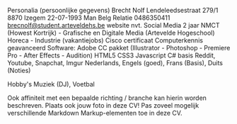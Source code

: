 Personalia (persoonlijke gegevens)
Brecht Nolf 
Lendeleedsestraat 279/1 8870 Izegem
22-07-1993
Man
Belg
Relatie
0486350411
brecnolf@student.arteveldehs.be
website nvt.
Social Media
2 jaar NMCT (Howest Kortrijk) - Grafische en Digitale Media (Artevelde Hogeschool)
Horeca - Industrie (vakantiejobs)
Cisco certificaat
Computerkennis geavanceerd
Software: Adobe CC pakket (Illustrator - Photoshop - Premiere Pro - After Effects - Audition)
HTML5 CSS3 Javascript 
C# basis
Reddit, Youtube, Snapchat, Imgur
Nederlands, Engels (goed), Frans (Basis), Duits (Noties)

Hobby's Muziek (DJ), Voetbal

Ook affiniteit met een bepaalde richting / branche kan hierin worden beschreven.
Plaats ook jouw foto in deze CV! Pas zoveel mogelijk verschillende Markdown Markup-elementen toe in deze CV.

